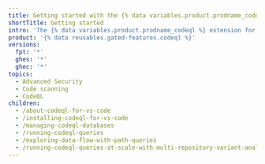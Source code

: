 ```yaml
---
title: Getting started with the {% data variables.product.prodname_codeql %} for Visual Studio Code extension
shortTitle: Getting started
intro: 'The {% data variables.product.prodname_codeql %} extension for {% data variables.product.prodname_vscode %} makes it easy to run a query to find problems in codebases.'
product: '{% data reusables.gated-features.codeql %}'
versions:
  fpt: '*'
  ghes: '*'
  ghec: '*'
topics:
  - Advanced Security
  - Code scanning
  - CodeQL
children:
  - /about-codeql-for-vs-code
  - /installing-codeql-for-vs-code
  - /managing-codeql-databases
  - /running-codeql-queries
  - /exploring-data-flow-with-path-queries
  - /running-codeql-queries-at-scale-with-multi-repository-variant-analysis
---
```


